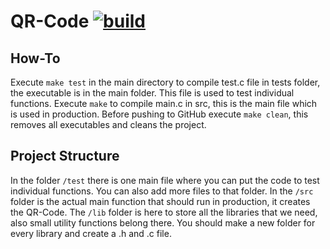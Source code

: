 # QR-Code [![build](https://github.com/Project-QR-Code/QR-Code/workflows/C/C++%20CI/badge.svg)](https://github.com/Project-QR-Code/QR-Code/actions)

## How-To
Execute `make test` in the main directory to compile test.c file in tests folder, the executable is in the main folder. This file is used to test individual functions. Execute `make` to compile main.c in src, this is the main file which is used in production. Before pushing to GitHub execute `make clean`, this removes all executables and cleans the project.
## Project Structure
In the folder `/test` there is one main file where you can put the code to test individual functions. You can also add more files to that folder. In the `/src` folder is the actual main function that should run in production, it creates the QR-Code. The `/lib` folder is here to store all the libraries that we need, also small utility functions belong there. You should make a new folder for every library and create a .h and .c file.

